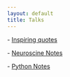 ```yaml
---
layout: default
title: Talks
---
```

<!-- <a href="notes/ns/">Neuroscience</a> -->

<!-- <a href="notes/vis/">Visualization</a> -->

<!-- <h4 style="margin:0 10px 0;"></h4> -->


<!-- - [Neuroscine Notes](/notes/ns)
- [Data Visualization Codes in Python](/notes/vis.html)
- [Python Notes](/notes/python) -->


<p class="large-text">
  - <a href="/notes/quotes">Inspiring quotes</a>
</p>

<p class="large-text">
  - <a href="/notes/ns">Neuroscine Notes</a>
</p>

<p class="large-text">
  - <a href="/notes/python">Python Notes</a>
</p>

<!-- <p class="large-text">
  - <a href="/notes/vis.html">Data Visualization Codes in Python</a>
</p> -->

